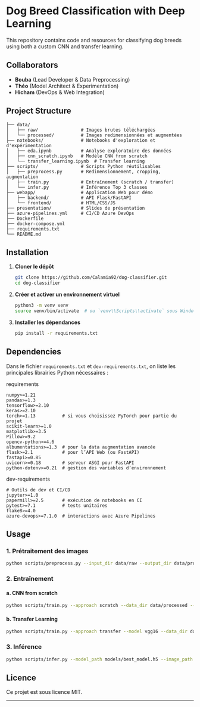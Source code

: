 # Dog Breed Classification with Deep Learning

This repository contains code and resources for classifying dog breeds using both a custom CNN and transfer learning.

## Collaborators

- **Bouba** (Lead Developer & Data Preprocessing)
- **Théo** (Model Architect & Experimentation)
- **Hicham** (DevOps & Web Integration)


## Project Structure
```
├── data/
│   ├── raw/                # Images brutes téléchargées
│   └── processed/          # Images redimensionnées et augmentées
├── notebooks/              # Notebooks d'exploration et d'expérimentation
│   ├── eda.ipynb           # Analyse exploratoire des données
│   ├── cnn_scratch.ipynb   # Modèle CNN from scratch
│   └── transfer_learning.ipynb  # Transfer learning
├── scripts/                # Scripts Python réutilisables
│   ├── preprocess.py       # Redimensionnement, cropping, augmentation
│   ├── train.py            # Entraînement (scratch / transfer)
│   └── infer.py            # Inférence Top 3 classes
├── webapp/                 # Application Web pour démo
│   ├── backend/            # API Flask/FastAPI
│   └── frontend/           # HTML/CSS/JS
├── presentation/           # Slides de présentation
├── azure-pipelines.yml     # CI/CD Azure DevOps
├── Dockerfile
├── docker-compose.yml
├── requirements.txt
└── README.md
```

## Installation

1. **Cloner le dépôt**
   ```bash
   git clone https://github.com/Calamia92/dog-classifier.git
   cd dog-classifier
   ```
2. **Créer et activer un environnement virtuel**
   ```bash
   python3 -m venv venv
   source venv/bin/activate  # ou `venv\\Scripts\\activate` sous Windows
   ```
3. **Installer les dépendances**
   ```bash
   pip install -r requirements.txt
   ```

## Dependencies

Dans le fichier `requirements.txt` et `dev-requirements.txt`, on liste les principales librairies Python nécessaires :

requirements
```text
numpy>=1.21
pandas>=1.3
tensorflow>=2.10
keras>=2.10
torch>=1.13          # si vous choisissez PyTorch pour partie du projet
scikit-learn>=1.0
matplotlib>=3.5
Pillow>=9.2
opencv-python>=4.6
albumentations>=1.3  # pour la data augmentation avancée
flask>=2.1           # pour l’API Web (ou FastAPI)
fastapi>=0.85
uvicorn>=0.18        # serveur ASGI pour FastAPI
python-dotenv>=0.21  # gestion des variables d’environnement
```

dev-requirements
```text
# Outils de dev et CI/CD
jupyter>=1.0
papermill>=2.5       # exécution de notebooks en CI
pytest>=7.1          # tests unitaires
flake8>=4.0
azure-devops>=7.1.0  # interactions avec Azure Pipelines
```
## Usage

### 1. Prétraitement des images
```bash
python scripts/preprocess.py --input_dir data/raw --output_dir data/processed --size 224 --crop centered
```

### 2. Entraînement

#### a. CNN from scratch
```bash
python scripts/train.py --approach scratch --data_dir data/processed --epochs 10 --batch_size 32
```

#### b. Transfer Learning
```bash
python scripts/train.py --approach transfer --model vgg16 --data_dir data/processed --epochs 5 --batch_size 32
```

### 3. Inférence
```bash
python scripts/infer.py --model_path models/best_model.h5 --image_path path/to/image.jpg
```

## Licence

Ce projet est sous licence MIT.

---

